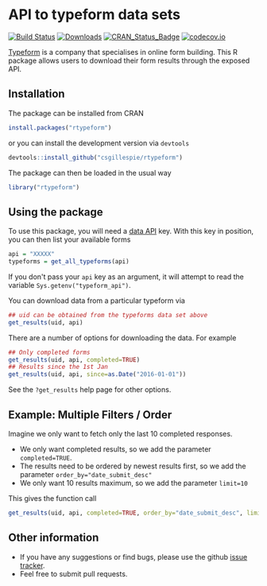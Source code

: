 <!-- README.md is generated from README.Rmd. Please edit that file -->
API to typeform data sets
=========================

[![Build Status](https://travis-ci.org/csgillespie/rtypeform.svg?branch=master)](https://travis-ci.org/csgillespie/rtypeform) [![Downloads](http://cranlogs.r-pkg.org/badges/rtypeform?color=brightgreen)](http://cran.rstudio.com/package=rtypeform) [![CRAN\_Status\_Badge](http://www.r-pkg.org/badges/version/rtypeform)](https://cran.r-project.org/package=rtypeform) [![codecov.io](https://codecov.io/github/csgillespie/rtypeform/coverage.svg?branch=master)](https://codecov.io/github/csgillespie/rtypeform?branch=master)

[Typeform](https://typeform.com) is a company that specialises in online form building. This R package allows users to download their form results through the exposed API.

Installation
------------

The package can be installed from CRAN

``` r
install.packages("rtypeform")
```

or you can install the development version via `devtools`

``` r
devtools::install_github("csgillespie/rtypeform")
```

The package can then be loaded in the usual way

``` r
library("rtypeform")
```

Using the package
-----------------

To use this package, you will need a [data API](https://www.typeform.com/help/data-api/) key. With this key in position, you can then list your available forms

``` r
api = "XXXXX"
typeforms = get_all_typeforms(api)
```

If you don't pass your `api` key as an argument, it will attempt to read the variable `Sys.getenv("typeform_api")`.

You can download data from a particular typeform via

``` r
## uid can be obtained from the typeforms data set above
get_results(uid, api)
```

There are a number of options for downloading the data. For example

``` r
## Only completed forms
get_results(uid, api, completed=TRUE)
## Results since the 1st Jan
get_results(uid, api, since=as.Date("2016-01-01"))
```

See the `?get_results` help page for other options.

Example: Multiple Filters / Order
---------------------------------

Imagine we only want to fetch only the last 10 completed responses.

-   We only want completed results, so we add the parameter `completed=TRUE`.
-   The results need to be ordered by newest results first, so we add the parameter `order_by="date_submit_desc"`
-   We only want 10 results maximum, so we add the parameter `limit=10`

This gives the function call

``` r
get_results(uid, api, completed=TRUE, order_by="date_submit_desc", limit=10)
```

Other information
-----------------

-   If you have any suggestions or find bugs, please use the github [issue tracker](https://github.com/csgillespie/typeform/issues).
-   Feel free to submit pull requests.

